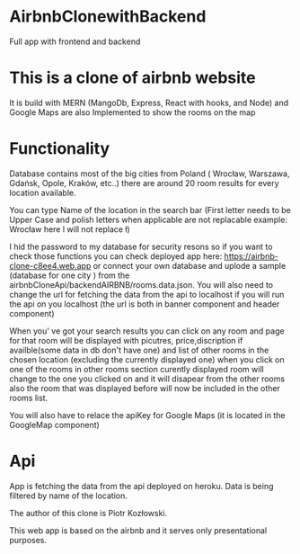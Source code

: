 # AirbnbClonewithBackend
Full app with frontend and backend


# This is a clone of airbnb website

It is build with MERN (MangoDb, Express, React with hooks, and Node) and Google Maps are also Implemented to show the rooms on the map

# Functionality

Database contains most of the big cities from Poland ( Wrocław, Warszawa, Gdańsk, Opole, Kraków, etc..) there are around 20 room results for every location available.

You can type Name of the location in the search bar (First letter needs to be Upper Case and polish letters when applicable are not replacable example: Wrocław here l will not replace ł)

I hid the password to my database for security resons  so if you want to check those functions you can check deployed app here: https://airbnb-clone-c8ee4.web.app
or connect your own database and uplode a sample (database for one city ) from the airbnbCloneApi/backendAIRBNB/rooms.data.json. You will also need to change the url for fetching the data from the api to localhost if you will run the api on you localhost (the url is both in banner component and header component)

When you' ve got your search results you can click on any room and page for that room will be displayed with picutres, price,discription if availble(some data in db don't have one) and list of other rooms in the chosen location (excluding the currently displayed one)  when you click on one of the rooms in other rooms section curently displayed room will change to the one you clicked on and it will disapear from the other rooms also the room that was displayed before will now be included in the other rooms list.


You will also have to relace the apiKey for Google Maps (it is located in the GoogleMap component)

# Api

App is fetching the data from the api deployed on heroku. Data is being filtered by name of the location. 



The author of this clone is  Piotr Kozłowski.

This web app is based on the airbnb and it serves only presentational purposes.
